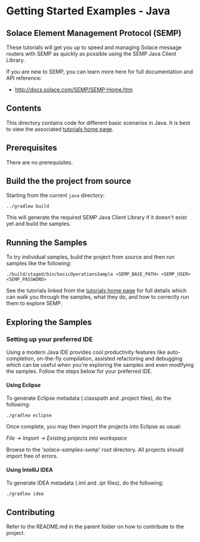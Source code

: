 # Getting Started Examples - Java

## Solace Element Management Protocol (SEMP)

These tutorials will get you up to speed and managing Solace message routers with SEMP as quickly as possible using the SEMP Java Client Library. 

If you are new to SEMP, you can learn more here for full documentation and API reference:

* http://docs.solace.com/SEMP/SEMP-Home.htm

## Contents

This directory contains code for different basic scenarios in Java. It is best to view the associated [tutorials home page](http://dev.solace.com/get-started/semp-tutorials/).

## Prerequisites

There are no prerequisites. 

## Build the the project from source

Starting from the current `java` directory:    

```
../gradlew build
```

This will generate the required SEMP Java Client Library if it doesn't exist yet and build the samples.

## Running the Samples

To try individual samples, build the project from source and then run samples like the following:

```
./build/staged/bin/basicOperationsSample <SEMP_BASE_PATH> <SEMP_USER> <SEMP_PASSWORD>
```

See the tutorials linked from the [tutorials home page](http://dev.solace.com/get-started/semp-tutorials/) for full details which can walk you through the samples, what they do, and how to correctly run them to explore SEMP.

## Exploring the Samples

### Setting up your preferred IDE

Using a modern Java IDE provides cool productivity features like auto-completion, on-the-fly compilation, assisted refactoring and debugging which can be useful when you're exploring the samples and even modifying the samples. Follow the steps below for your preferred IDE.

#### Using Eclipse

To generate Eclipse metadata (.classpath and .project files), do the following:

```
./gradlew eclipse
```

Once complete, you may then import the projects into Eclipse as usual:

 *File -> Import -> Existing projects into workspace*

Browse to the *'solace-samples-semp'* root directory. All projects should import
free of errors.

#### Using IntelliJ IDEA

To generate IDEA metadata (.iml and .ipr files), do the following:

```
./gradlew idea
```

## Contributing

Refer to the README.md in the parent folder on how to contribute to the project.